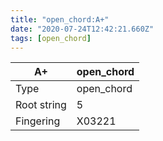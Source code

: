 ```yaml
---
title: "open_chord:A+"
date: "2020-07-24T12:42:21.660Z"
tags: [open_chord]
---
```


|A+|open_chord|
|---|---|
|Type|open_chord|
|Root string|5|
|Fingering|X03221|


